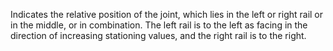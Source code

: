 Indicates the relative position of the joint, which lies in the left or right rail or in the middle, or in combination. The left rail is to the left as facing in the direction of increasing stationing values, and the right rail is to the right.
